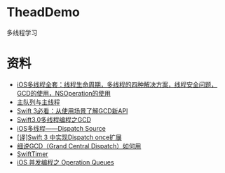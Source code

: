 # TheadDemo
 多线程学习

# 资料
* [iOS多线程全套：线程生命周期，多线程的四种解决方案，线程安全问题，GCD的使用，NSOperation的使用](http://www.cocoachina.com/ios/20170707/19769.html)
* [主队列与主线程](https://www.jianshu.com/p/44d84e275962)
* [Swift 3必看：从使用场景了解GCD新API](https://www.jianshu.com/p/fc78dab5736f)
* [Swift3.0多线程编程之GCD](https://www.jianshu.com/p/fd2b976eed41)
* [iOS多线程——Dispatch Source](https://www.jianshu.com/p/880c2f9301b6)
* [[译]Swift 3 中实现Dispatch once扩展](https://www.jianshu.com/p/640b64faea9a)
* [细说GCD（Grand Central Dispatch）如何用](https://github.com/ming1016/study/wiki/细说GCD（Grand-Central-Dispatch）如何用)
* [SwiftTimer](https://github.com/100mango/zen/blob/master/打造一个优雅的Timer/make%20a%20timer.md)
* [iOS 并发编程之 Operation Queues](http://blog.leichunfeng.com/blog/2015/07/29/ios-concurrency-programming-operation-queues/)


